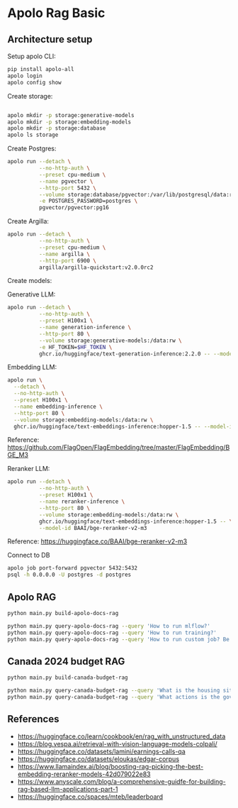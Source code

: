 # Apolo Rag Basic

## Architecture setup

Setup apolo CLI:

```bash
pip install apolo-all
apolo login
apolo config show
```

Create storage:

```bash

apolo mkdir -p storage:generative-models
apolo mkdir -p storage:embedding-models
apolo mkdir -p storage:database
apolo ls storage
```

Create Postgres:

```bash
apolo run --detach \
          --no-http-auth \
          --preset cpu-medium \
          --name pgvector \
          --http-port 5432 \
          --volume storage:database/pgvector:/var/lib/postgresql/data:rw \
          -e POSTGRES_PASSWORD=postgres \
          pgvector/pgvector:pg16
```

 Create Argilla:

```bash
apolo run --detach \
          --no-http-auth \
          --preset cpu-medium \
          --name argilla \
          --http-port 6900 \
          argilla/argilla-quickstart:v2.0.0rc2
```

Create models:

Generative LLM:

```bash
apolo run --detach \
          --no-http-auth \
          --preset H100x1 \
          --name generation-inference \
          --http-port 80 \
          --volume storage:generative-models:/data:rw \
          -e HF_TOKEN=$HF_TOKEN \
          ghcr.io/huggingface/text-generation-inference:2.2.0 -- --model-id meta-llama/Meta-Llama-3.1-70B-Instruct --quantize bitsandbytes-nf4
```

Embedding LLM:

```bash
apolo run \
  --detach \
  --no-http-auth \
  --preset H100x1 \
  --name embedding-inference \
  --http-port 80 \
  --volume storage:embedding-models:/data:rw \
  ghcr.io/huggingface/text-embeddings-inference:hopper-1.5 -- --model-id BAAI/bge-m3
```

Reference: <https://github.com/FlagOpen/FlagEmbedding/tree/master/FlagEmbedding/BGE_M3>

Reranker LLM:

```bash
apolo run --detach \
          --no-http-auth \
          --preset H100x1 \
          --name reranker-inference \
          --http-port 80 \
          --volume storage:embedding-models:/data:rw \
          ghcr.io/huggingface/text-embeddings-inference:hopper-1.5 -- \
          --model-id BAAI/bge-reranker-v2-m3
```

Reference: <https://huggingface.co/BAAI/bge-reranker-v2-m3>

Connect to DB

```bash
apolo job port-forward pgvector 5432:5432
psql -h 0.0.0.0 -U postgres -d postgres
```


## Apolo RAG

```bash
python main.py build-apolo-docs-rag
```

```bash
python main.py query-apolo-docs-rag --query 'How to run mlflow?'
python main.py query-apolo-docs-rag --query 'How to run training?'
python main.py query-apolo-docs-rag --query 'How to run custom job? Be specific'
```

## Canada 2024 budget RAG

```bash
python main.py build-canada-budget-rag
```

```bash
python main.py query-canada-budget-rag --query 'What is the housing situation?'
python main.py query-canada-budget-rag --query 'What actions is the government taking to increase the new housing supply?'
```

## References

- https://huggingface.co/learn/cookbook/en/rag_with_unstructured_data 
- https://blog.vespa.ai/retrieval-with-vision-language-models-colpali/
- https://huggingface.co/datasets/lamini/earnings-calls-qa
- https://huggingface.co/datasets/eloukas/edgar-corpus
- https://www.llamaindex.ai/blog/boosting-rag-picking-the-best-embedding-reranker-models-42d079022e83
- https://www.anyscale.com/blog/a-comprehensive-guidfe-for-building-rag-based-llm-applications-part-1
- https://huggingface.co/spaces/mteb/leaderboard
